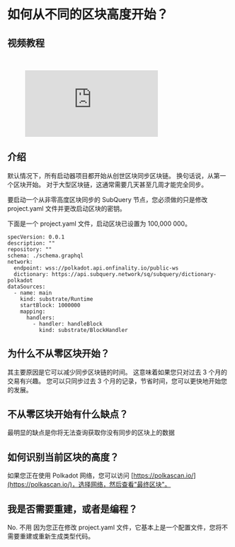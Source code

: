 # 如何从不同的区块高度开始？

## 视频教程

<br/>
<figure class="video_container">
  <iframe src="https://www.youtube.com/embed/ZiNSXDMHmBk" frameborder="0" allowfullscreen="true"></iframe>
</figure>

## 介绍

默认情况下，所有启动器项目都开始从创世区块同步区块链。 换句话说，从第一个区块开始。 对于大型区块链，这通常需要几天甚至几周才能完全同步。

要启动一个从非零高度区块同步的 SubQuery 节点，您必须做的只是修改 project.yaml 文件并更改启动区块的密钥。

下面是一个 project.yaml 文件，启动区块已设置为 100,000 000。

```shell
specVersion: 0.0.1
description: ""
repository: ""
schema: ./schema.graphql
network:
  endpoint: wss://polkadot.api.onfinality.io/public-ws
  dictionary: https://api.subquery.network/sq/subquery/dictionary-polkadot
dataSources:
  - name: main
    kind: substrate/Runtime
    startBlock: 1000000
    mapping:
      handlers:
        - handler: handleBlock
          kind: substrate/BlockHandler
```

## 为什么不从零区块开始？

其主要原因是它可以减少同步区块链的时间。 这意味着如果您只对过去 3 个月的交易有兴趣。 您可以只同步过去 3 个月的记录，节省时间，您可以更快地开始您的发展。

## 不从零区块开始有什么缺点？

最明显的缺点是你将无法查询获取你没有同步的区块上的数据

## 如何识别当前区块的高度？

如果您正在使用 Polkadot 网络，您可以访问 [https://polkascan.io/](https://polkascan.io/)，选择网络，然后查看"最终区块"。

## 我是否需要重建，或者是编程？

No. 不用 因为您正在修改 project.yaml 文件，它基本上是一个配置文件，您将不需要重建或重新生成类型代码。
